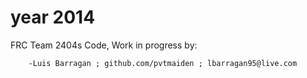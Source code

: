 year 2014
========

FRC Team 2404s Code, Work in progress by:
		
		-Luis Barragan ; github.com/pvtmaiden ; lbarragan95@live.com
